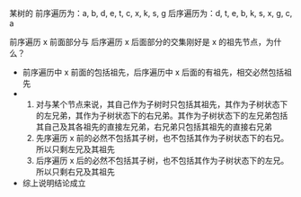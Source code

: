 某树的   前序遍历为：a, b, d, e, t, c, x, k, s, g   后序遍历为：d, t, e, b, k, s, x, g, c, a

前序遍历 x 前面部分与 后序遍历 x 后面部分的交集刚好是 x 的祖先节点，为什么？

- 前序遍历中 x 前面的包括祖先，后序遍历中 x 后面的有祖先，相交必然包括祖先
- 1. 对与某个节点来说，其自己作为子树时只包括其祖先，其作为子树状态下的左兄弟，其作为子树状态下的右兄弟。其作为子树状态下的左兄弟包括其自己及其各祖先的直接左兄弟，右兄弟只包括其祖先的直接右兄弟
  2. 先序遍历 x 前的必然不包括其子树，也不包括其作为子树状态下的右兄。所以只剩左兄及其祖先
  3. 后序遍历 x 后的必然不包括其子树，也不包括其作为子树状态下的左兄。所以只剩右兄及其祖先
- 综上说明结论成立

